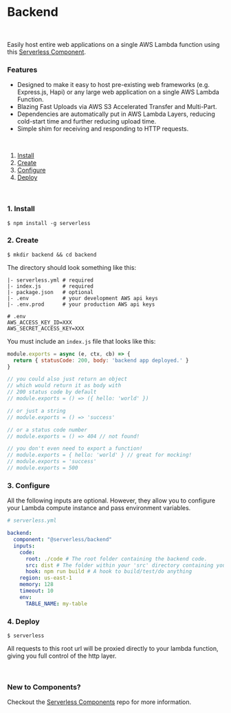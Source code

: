 # Backend

&nbsp;

Easily host entire web applications on a single AWS Lambda function using this [Serverless Component](https://www.github.com/serverless/components).

### Features

* Designed to make it easy to host pre-existing web frameworks (e.g. Express.js, Hapi) or any large web application on a single AWS Lambda Function.
* Blazing Fast Uploads via AWS S3 Accelerated Transfer and Multi-Part.
* Dependencies are automatically put in AWS Lambda Layers, reducing cold-start time and further reducing upload time.
* Simple shim for receiving and responding to HTTP requests.

&nbsp;

1. [Install](#1-install)
2. [Create](#2-create)
3. [Configure](#3-configure)
4. [Deploy](#4-deploy)

&nbsp;


### 1. Install

```console
$ npm install -g serverless
```

### 2. Create

```console
$ mkdir backend && cd backend
```

The directory should look something like this:


```
|- serverless.yml # required
|- index.js       # required
|- package.json   # optional
|- .env           # your development AWS api keys
|- .env.prod      # your production AWS api keys
```

```
# .env
AWS_ACCESS_KEY_ID=XXX
AWS_SECRET_ACCESS_KEY=XXX
```

You must include an `index.js` file that looks like this:

```js
module.exports = async (e, ctx, cb) => {
  return { statusCode: 200, body: 'backend app deployed.' }
}

// you could also just return an object
// which would return it as body with
// 200 status code by default
// module.exports = () => ({ hello: 'world' })

// or just a string
// module.exports = () => 'success'

// or a status code number
// module.exports = () => 404 // not found!

// you don't even need to export a function!
// module.exports = { hello: 'world' } // great for mocking!
// module.exports = 'success'
// module.exports = 500
```

### 3. Configure

All the following inputs are optional. However, they allow you to configure your Lambda compute instance and pass environment variables.

```yml
# serverless.yml

backend:
  component: "@serverless/backend"
  inputs:
    code:
      root: ./code # The root folder containing the backend code.
      src: dist # The folder within your 'src' directory containing your built artifacts
      hook: npm run build # A hook to build/test/do anything
    region: us-east-1
    memory: 128
    timeout: 10
    env:
      TABLE_NAME: my-table
```

### 4. Deploy

```console
$ serverless
```

All requests to this root url will be proxied directly to your lambda function, giving you full control of the http layer.

&nbsp;

### New to Components?

Checkout the [Serverless Components](https://github.com/serverless/components) repo for more information.
